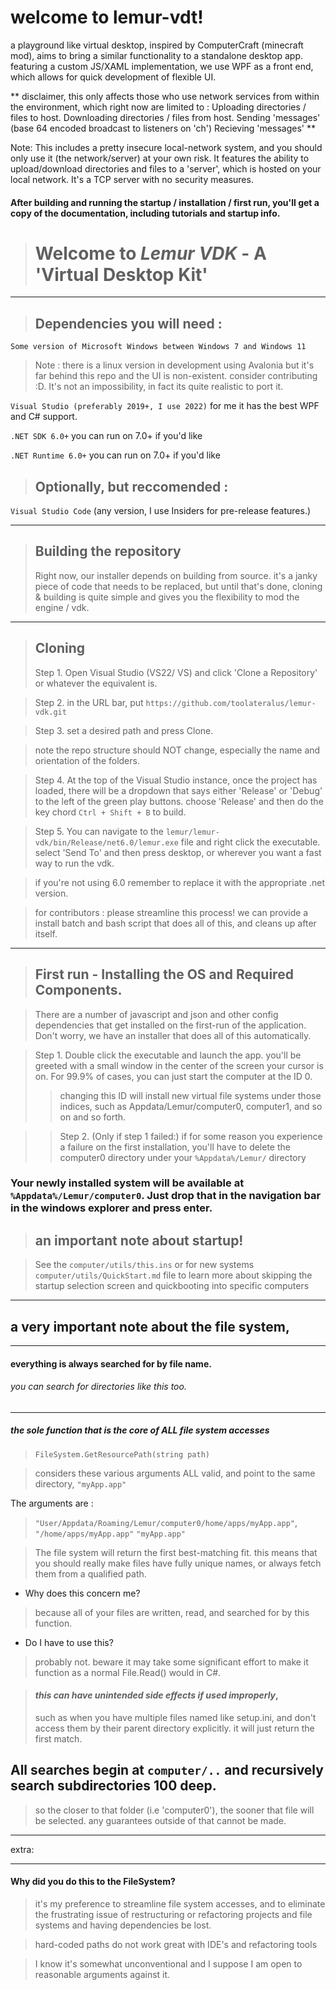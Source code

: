 # welcome to lemur-vdt!
a playground like virtual desktop, inspired by ComputerCraft (minecraft mod), aims to bring a similar functionality to a standalone desktop app.
featuring a custom JS/XAML implementation, we use WPF as a front end, which allows for quick development of flexible UI. 


** disclaimer, this only affects those who use network services from within the environment, which right now are limited to : 
  Uploading directories / files to host.
  Downloading directories / files from host.
  Sending 'messages' (base 64 encoded broadcast to listeners on 'ch')
  Recieving 'messages'
**

Note: This includes a pretty insecure local-network system, and you should only use it (the network/server) at your own risk.
It features the ability to upload/download directories and files to a 'server', which is hosted on your local network.
It's a TCP server with no security measures.

#### After building and running the startup / installation / first run, you'll get a copy of the documentation, including tutorials and startup info.

> # Welcome to _Lemur VDK_ - A 'Virtual Desktop Kit'
---
> ## Dependencies you will need : 
`Some version of Microsoft Windows between Windows 7 and Windows 11`
> Note :  there is a linux version in development using Avalonia but it's far behind this repo and the UI is non-existent. consider contributing :D. It's not an impossibility, in fact its quite realistic to port it.

`Visual Studio (preferably 2019+, I use 2022)` for me it has the best WPF and C# support.

`.NET SDK 6.0+` you can run on 7.0+ if you'd like

`.NET Runtime 6.0+` you can run on 7.0+ if you'd like

> ## Optionally, but reccomended : 

`Visual Studio Code` (any version, I use Insiders for pre-release features.)

---
   
> ## Building the repository
> Right now, our installer depends on building from source. it's a janky piece of code that needs to be replaced, but until that's done, cloning & building is quite simple and gives you the flexibility to mod the engine / vdk.

---
> ## Cloning
> Step 1. Open Visual Studio (VS22/ VS) and click 'Clone a Repository' or whatever the equivalent is.

> Step 2. in the URL bar, put `https://github.com/toolateralus/lemur-vdk.git`

> Step 3. set a desired path and press Clone. 

> note the repo structure should NOT change, especially the name and orientation of the folders.

> Step 4. At the top of the Visual Studio instance, once the project has loaded, there will be a dropdown that says either 'Release' or 'Debug' to the left of the green play buttons. choose 'Release' and then do the key chord `Ctrl + Shift + B` to build.

> Step 5. You can navigate to the `lemur/lemur-vdk/bin/Release/net6.0/lemur.exe` file and right click the executable. select 'Send To' and then press desktop, or wherever you want a fast way to run the vdk.

> if you're not using 6.0 remember to replace it with the appropriate .net version.

> for contributors : please streamline this process! we can provide a install batch and bash script that does all of this, and cleans up after itself.
---
> ## First run - Installing the OS and Required Components.

> There are a number of javascript and json and other config dependencies that get installed on the first-run of the application. Don't worry, we have an installer that does all of this automatically.

> Step 1. Double click the executable and launch the app.
> you'll be greeted with a small window in the center of the screen your cursor is on. For 99.9% of cases, you can just start the computer at the ID 0. 
>> changing this ID will install new virtual file systems under those indices, such as Appdata/Lemur/computer0, computer1, and so on and so forth.

>> Step 2. (Only if step 1 failed:)
>> if for some reason you experience a failure on the first installation, you'll have to delete the computer0 directory under your `%Appdata%/Lemur/` directory

### Your newly installed system will be available at `%Appdata%/Lemur/computer0`. Just drop that in the navigation bar in the windows explorer and press enter.

> ## an important note about startup!

> See the `computer/utils/this.ins` or for new systems `computer/utils/QuickStart.md` file to learn more about skipping the startup selection screen and quickbooting into specific computers

---
## a very important note about the file system,
---
#### everything is always searched for by file name. 
###### you can search for directories like this too.
---
##### the sole function that is the core of ALL file system accesses

> `FileSystem.GetResourcePath(string path)` 

> considers these various arguments ALL valid, and point to the same directory, `"myApp.app"` 

The arguments are : 
> `"User/Appdata/Roaming/Lemur/computer0/home/apps/myApp.app"`, 
> `"/home/apps/myApp.app"`
> `"myApp.app"`

> The file system will return the first best-matching fit. this means that you should really make files have fully unique names, or always fetch them from a qualified path. 

- Why does this concern me?
> because all of your files are written, read, and searched for by this function. 

- Do I have to use this?
> probably not. beware it may take some significant effort to make it function as a normal File.Read() would in C#.

> #### _this can have unintended side effects if used improperly_, 
> such as when you have multiple files named like setup.ini, and don't access them by their parent directory explicitly. it will just return the first match.

## All searches begin at `computer/..` and recursively search subdirectories 100 deep. 

>  so the closer to that folder (i.e 'computer0'), the sooner that file will be selected. any guarantees outside of that cannot be made.
---


extra:

---

#### Why did you do this to the FileSystem?

>  it's my preference to streamline file system accesses, and to eliminate the frustrating issue of restructuring or refactoring projects and file systems and having dependencies be lost.

> hard-coded paths do not work great with IDE's and refactoring tools

> I know it's somewhat unconventional and I suppose I am open to reasonable arguments against it.